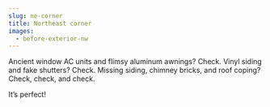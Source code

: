 ```yaml
---
slug: ne-corner
title: Northeast corner
images:
  - before-exterior-nw
---
```

Ancient window AC units and flimsy aluminum awnings? Check. Vinyl siding and fake shutters? Check. Missing siding, chimney bricks, and roof coping? Check, check, and check.

It’s perfect!